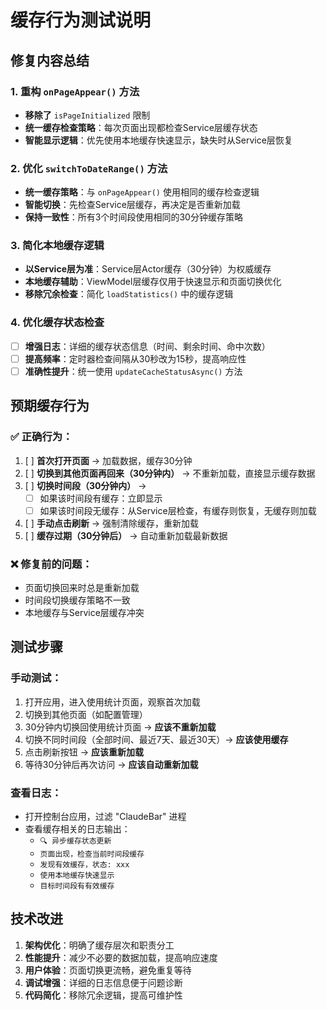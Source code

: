 # 缓存行为测试说明

## 修复内容总结

### 1. 重构 `onPageAppear()` 方法

- **移除了** `isPageInitialized` 限制
- **统一缓存检查策略**：每次页面出现都检查Service层缓存状态
- **智能显示逻辑**：优先使用本地缓存快速显示，缺失时从Service层恢复

### 2. 优化 `switchToDateRange()` 方法

- **统一缓存策略**：与 `onPageAppear()` 使用相同的缓存检查逻辑
- **智能切换**：先检查Service层缓存，再决定是否重新加载
- **保持一致性**：所有3个时间段使用相同的30分钟缓存策略

### 3. 简化本地缓存逻辑

- **以Service层为准**：Service层Actor缓存（30分钟）为权威缓存
- **本地缓存辅助**：ViewModel层缓存仅用于快速显示和页面切换优化
- **移除冗余检查**：简化 `loadStatistics()` 中的缓存逻辑

### 4. 优化缓存状态检查

- [ ] **增强日志**：详细的缓存状态信息（时间、剩余时间、命中次数）
- [ ] **提高频率**：定时器检查间隔从30秒改为15秒，提高响应性
- [ ] **准确性提升**：统一使用 `updateCacheStatusAsync()` 方法

## 预期缓存行为

### ✅ 正确行为：

1. [ ] **首次打开页面** → 加载数据，缓存30分钟
2. [ ] **切换到其他页面再回来（30分钟内）** → 不重新加载，直接显示缓存数据
3. [ ] **切换时间段（30分钟内）** →
    - [ ] 如果该时间段有缓存：立即显示
    - [ ] 如果该时间段无缓存：从Service层检查，有缓存则恢复，无缓存则加载
4. [ ] **手动点击刷新** → 强制清除缓存，重新加载
5. [ ] **缓存过期（30分钟后）** → 自动重新加载最新数据

### ❌ 修复前的问题：

- 页面切换回来时总是重新加载
- 时间段切换缓存策略不一致
- 本地缓存与Service层缓存冲突

## 测试步骤

### 手动测试：

1. 打开应用，进入使用统计页面，观察首次加载
2. 切换到其他页面（如配置管理）
3. 30分钟内切换回使用统计页面 → **应该不重新加载**
4. 切换不同时间段（全部时间、最近7天、最近30天）→ **应该使用缓存**
5. 点击刷新按钮 → **应该重新加载**
6. 等待30分钟后再次访问 → **应该自动重新加载**

### 查看日志：

- 打开控制台应用，过滤 "ClaudeBar" 进程
- 查看缓存相关的日志输出：
  - `🔍 异步缓存状态更新`
  - `页面出现，检查当前时间段缓存`
  - `发现有效缓存，状态: xxx`
  - `使用本地缓存快速显示`
  - `目标时间段有有效缓存`

## 技术改进

1. **架构优化**：明确了缓存层次和职责分工
2. **性能提升**：减少不必要的数据加载，提高响应速度
3. **用户体验**：页面切换更流畅，避免重复等待
4. **调试增强**：详细的日志信息便于问题诊断
5. **代码简化**：移除冗余逻辑，提高可维护性
